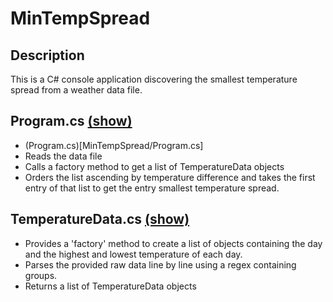 # MinTempSpread

## Description
This is a C# console application discovering the smallest temperature spread from a weather data file.

## Program.cs [(show)](MinTempSpread/Program.cs)
- (Program.cs)[MinTempSpread/Program.cs]
- Reads the data file
- Calls a factory method to get a list of TemperatureData objects
- Orders the list ascending by temperature difference and takes the first entry of that list to get the entry smallest temperature spread.

## TemperatureData.cs [(show)](MinTempSpread/TemperatureData.cs)
- Provides a 'factory' method to create a list of objects containing the day and the highest and lowest temperature of each day.
- Parses the provided raw data line by line using a regex containing groups.
- Returns a list of TemperatureData objects
